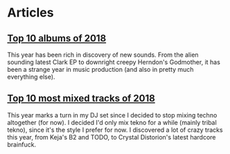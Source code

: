 # Articles

## [Top 10 albums of 2018](2018-12-29-top-10-albums-2018)

This year has been rich in discovery of new sounds. From the alien sounding latest Clark EP to downright creepy Herndon's Godmother, it has been a strange year in music production (and also in pretty much everything else).

## [Top 10 most mixed tracks of 2018](2018-12-29-top-10-mixed-tracks-2018)

This year marks a turn in my DJ set since I decided to stop mixing techno altogether (for now). I decided I'd only mix tekno for a while (mainly tribal tekno), since it's the style I prefer for now. I discovered a lot of crazy tracks this year, from Keja's B2 and TODO, to Crystal Distorion's latest hardcore brainfuck.


